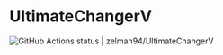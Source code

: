 # UltimateChangerV

![GitHub Actions status | zelman94/UltimateChangerV](https://github.com/zelman94/UltimateChangerV/workflows/Build/badge.svg)
